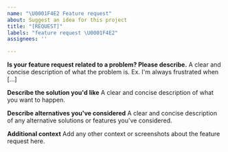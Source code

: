```yaml
---
name: "\U0001F4E2 Feature request"
about: Suggest an idea for this project
title: "[REQUEST]"
labels: "feature request \U0001F4E2"
assignees: ''

---
```


**Is your feature request related to a problem? Please describe.**
A clear and concise description of what the problem is. Ex. I'm always frustrated when [...]

**Describe the solution you'd like**
A clear and concise description of what you want to happen.

**Describe alternatives you've considered**
A clear and concise description of any alternative solutions or features you've considered.

**Additional context**
Add any other context or screenshots about the feature request here.
